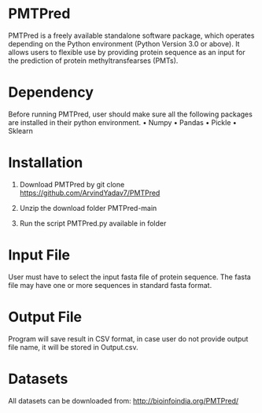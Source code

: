 # PMTPred
PMTPred is a freely available standalone software package, which operates depending on the Python environment (Python Version 3.0 or above). It allows users to flexible use by providing protein sequence as an input for the prediction of protein methyltransfearses (PMTs). 
# Dependency
Before running PMTPred, user should make sure all the following packages are installed in their python environment. 
•	Numpy
•	Pandas
•	Pickle
•	Sklearn
# Installation
1.	Download PMTPred by
git clone https://github.com/ArvindYadav7/PMTPred 

2.	Unzip the download folder PMTPred-main
3.	Run the script PMTPred.py available in folder 
# Input File
User must have to select the input fasta file of protein sequence. The fasta file may have one or more sequences in standard fasta format.
# Output File
Program will save result in CSV format, in case user do not provide output file name, it will be stored in Output.csv.
# Datasets
All datasets can be downloaded from: http://bioinfoindia.org/PMTPred/ 

